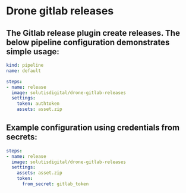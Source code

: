 # Drone gitlab releases

## The Gitlab release plugin create releases. The below pipeline configuration demonstrates simple usage:

```yaml
kind: pipeline
name: default

steps:
- name: release
  image: solutisdigital/drone-gitlab-releases
  settings:
    token: authtoken
    assets: asset.zip
```

## Example configuration using credentials from secrets:

```yaml
steps:
- name: release
  image: solutisdigital/drone-gitlab-releases
  settings:
    assets: asset.zip
    token:
      from_secret: gitlab_token
```
